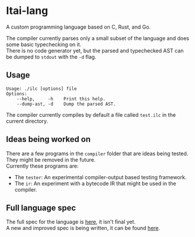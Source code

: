 # Itai-lang

A custom programming language based on C, Rust, and Go.

The compiler currently parses only a small subset of the language and does some basic typechecking on it.\
There is no code generator yet, but the parsed and typechecked AST can be dumped to `stdout` with the `-d` flag.

## Usage

```
Usage: ./ilc [options] file
Options:
	--help,     -h    Print this help.
	--dump-ast, -d    Dump the parsed AST.
```
The compiler currently compiles by default a file called `test.ilc` in the current directory.

## Ideas being worked on

There are a few programs in the `compiler` folder that are ideas being tested. They might be removed in the future.\
Currently these programs are:
* The `tester`: An experimental compiler-output based testing framework.
* The `ir`: An experiment with a bytecode IR that might be used in the compiler.


## Full language spec

The full spec for the language is [here](SPEC.md), it isn't final yet.\
A new and improved spec is being written, it can be found [here](new_spec.md).

